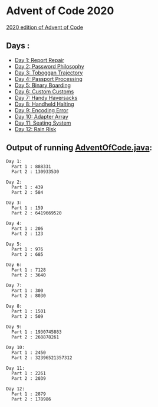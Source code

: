 # Advent of Code 2020

[2020 edition of Advent of Code](https://adventofcode.com/2020)

## Days :

  - [Day 1: Report Repair](days/day1/Day1.java)
  - [Day 2: Password Philosophy](days/day2/Day2.java)
  - [Day 3: Toboggan Trajectory](days/day3/Day3.java)
  - [Day 4: Passport Processing](days/day4/Day4.java)
  - [Day 5: Binary Boarding](days/day5/Day5.java)
  - [Day 6: Custom Customs](days/day6/Day6.java)
  - [Day 7: Handy Haversacks](days/day7/Day7.java)
  - [Day 8: Handheld Halting](days/day8/Day8.java)
  - [Day 9: Encoding Error](days/day9/Day9.java)
  - [Day 10: Adapter Array](days/day10/Day10.java)
  - [Day 11: Seating System](days/day11/Day11.java)
  - [Day 12: Rain Risk](days/day12/Day12.java)

## Output of running [AdventOfCode.java](AdventOfCode.java):

```
Day 1:
  Part 1 : 888331
  Part 2 : 130933530

Day 2:
  Part 1 : 439
  Part 2 : 584

Day 3:
  Part 1 : 159
  Part 2 : 6419669520

Day 4:
  Part 1 : 206
  Part 2 : 123

Day 5:
  Part 1 : 976
  Part 2 : 685

Day 6:
  Part 1 : 7128
  Part 2 : 3640

Day 7:
  Part 1 : 300
  Part 2 : 8030

Day 8:
  Part 1 : 1501
  Part 2 : 509

Day 9:
  Part 1 : 1930745883
  Part 2 : 268878261

Day 10:
  Part 1 : 2450
  Part 2 : 32396521357312

Day 11:
  Part 1 : 2261
  Part 2 : 2039

Day 12:
  Part 1 : 2879
  Part 2 : 178986
```